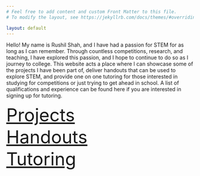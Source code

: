 ```yaml
---
# Feel free to add content and custom Front Matter to this file.
# To modify the layout, see https://jekyllrb.com/docs/themes/#overriding-theme-defaults

layout: default
---
```


Hello! My name is Rushil Shah, and I have had a passion for STEM for as long as I can remember. Through countless competitions, research, and teaching, I have explored this passion, and I hope to continue to do so as I journey to college. This website acts a place where I can showcase some of the projects I have been part of, deliver handouts that can be used to explore STEM, and provide one on one tutoring for those interested in studying for competitions or just trying to get ahead in school. A list of qualifications and experience can be found here if you are interested in signing up for tutoring.

<font size = "48"> [Projects](./Projects.html)\
[Handouts](./Handouts.html)\
[Tutoring](./Tutoring.html) </font>
